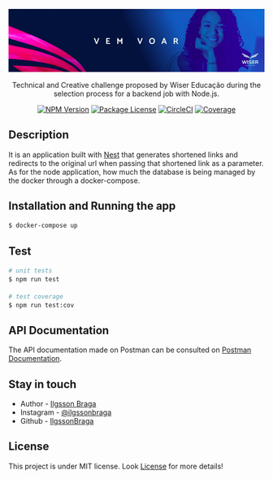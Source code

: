 <p align="center">
  <a href="https://wisereducacao.com/" target="blank"><img src=".github/cover.png" width="560" alt="Wiser Educação" /></a>
</p> 

  <p align="center">Technical and Creative challenge proposed by Wiser Educação during the selection process for a backend job with Node.js.</p>
    <p align="center">
<a href="https://www.npmjs.com/~nestjscore" target="_blank"><img src="https://img.shields.io/npm/v/@nestjs/core.svg" alt="NPM Version" /></a>
<a href="https://www.npmjs.com/~nestjscore" target="_blank"><img src="https://img.shields.io/npm/l/@nestjs/core.svg" alt="Package License" /></a>
<a href="https://circleci.com/gh/nestjs/nest" target="_blank"><img src="https://img.shields.io/circleci/build/github/nestjs/nest/master" alt="CircleCI" /></a>
<a href="https://coveralls.io/github/nestjs/nest?branch=master" target="_blank"><img src="https://coveralls.io/repos/github/nestjs/nest/badge.svg?branch=master#9" alt="Coverage" /></a>
  
</p>
  <!--[![Backers on Open Collective](https://opencollective.com/nest/backers/badge.svg)](https://opencollective.com/nest#backer)
  [![Sponsors on Open Collective](https://opencollective.com/nest/sponsors/badge.svg)](https://opencollective.com/nest#sponsor)-->

## Description 

It is an application built with [Nest](https://github.com/nestjs/nest) that generates shortened links and redirects to the original url when passing that shortened link as a parameter. 
As for the node application, how much the database is being managed by the docker through a docker-compose.

## Installation and Running the app

```bash
$ docker-compose up
```

## Test

```bash
# unit tests
$ npm run test

# test coverage
$ npm run test:cov
```

## API Documentation

The API documentation made on Postman can be consulted on [Postman Documentation](https://documenter.getpostman.com/view/11767754/TWDXnwc5).

## Stay in touch

- Author - [Ilgsson Braga](https://www.linkedin.com/in/ilgsson-braga-de-morais-silva-62b213199/)
- Instagram - [@ilgssonbraga](https://www.instagram.com/ilgsson_braga/?hl=pt-br)
- Github - [IlgssonBraga](https://github.com/IlgssonBraga)

## License

This project is under MIT license. Look [License](LICENSE) for more details!
